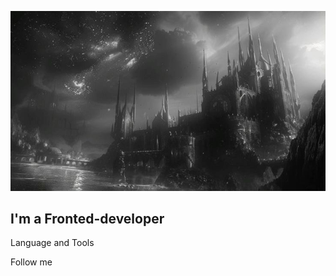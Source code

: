![Header](https://github.com/flawner/flawner/blob/main/assets/lol.jpg)

## I'm a Fronted-developer

Language and Tools

Follow me